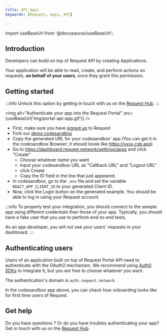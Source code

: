 ```yaml
---
title: API Apps
keywords: [Request, Apps, API]

---
```

import useBaseUrl from '@docusaurus/useBaseUrl';

## Introduction

Developers can build on top of Request API by creating Applications.

Your application will be able to read, create, and perform actions on requests, **on behalf of your users**, once they grant this permission.

## Getting started

:::info
Unlock this option by getting in touch with us on the [Request Hub](https://join.slack.com/t/requesthub/shared_invite/enQtMjkwNDQwMzUwMjI3LTc5NDRmN2YyMTVhZTBjNDE2MWU2YTBlYWIzYmJlYzNkMWQ5MzVmYzEzNGVmYjliNDQ4MjkyNTBiYjk4MDk3ZGE).
:::

<img alt="Authenticate your app into the Request Portal" src={useBaseUrl('img/portal-api-app.gif')} />

- First, make sure you have [signed up](https://dashboard.request.network/signup) to Request
- Fork our [demo codesandbox](https://codesandbox.io/s/request-api-apps-zqt8o)
- Copy the generated URL for your codesandbox' app (You can get it in the codesandbox Browser; it should loook like https://xxxx.csb.app)
- Go to https://dashboard.request.network/settings/apps and click "Create"
  - Choose whatever name you want
  - Input your codesandbox URL as "Callback URL" and "Logout URL"
  - click Create
  - Copy the ID field in the line that just appeared.
- In codesandbox, go to the `.env` file and set the variable `REACT_APP_CLIENT_ID` to your generated Client ID.
- Now, click the Login button on the generated example. You should be able to log in using your Request account. 

:::info 
To properly test your integration, you should connect to the sample app using different credentials than those of your app. Typically, you should have a fake user that you use to perform end-to-end tests.

As an app developer, you will _not_ see your users' requests in your dashboard. 
:::

## Authenticating users

Users of an application built on top of Request Portal API need to authenticate with the OAuth2 mechanism.
We recommend using [Auth0 SDKs](https://auth0.com/docs/libraries#sdks) to integrate it, but you are free to choose whatever you want.

The authentication's domain is `auth.request.network`.

In the codesandbox app above, you can check how onboarding looks like for first time users of Request.

## Get help

Do you have questions ? Or do you have troubles authenticating your app? Get in touch with us on the [Request Hub](https://join.slack.com/t/requesthub/shared_invite/enQtMjkwNDQwMzUwMjI3LTc5NDRmN2YyMTVhZTBjNDE2MWU2YTBlYWIzYmJlYzNkMWQ5MzVmYzEzNGVmYjliNDQ4MjkyNTBiYjk4MDk3ZGE).

